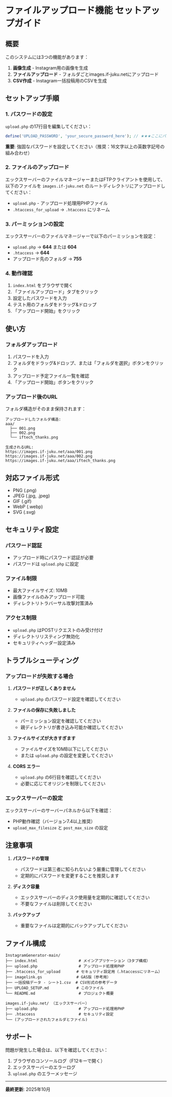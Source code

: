 # ファイルアップロード機能 セットアップガイド

## 概要

このシステムには3つの機能があります：
1. **画像生成** - Instagram用の画像を生成
2. **ファイルアップロード** - フォルダごとimages.if-juku.netにアップロード
3. **CSV作成** - Instagram一括投稿用のCSVを生成

## セットアップ手順

### 1. パスワードの設定

`upload.php` の17行目を編集してください：

```php
define('UPLOAD_PASSWORD', 'your_secure_password_here'); // ★★★ここにパスワードを設定してください★★★
```

**重要**: 強固なパスワードを設定してください（推奨：16文字以上の英数字記号の組み合わせ）

### 2. ファイルのアップロード

エックスサーバーのファイルマネージャーまたはFTPクライアントを使用して、以下のファイルを `images.if-juku.net` のルートディレクトリにアップロードしてください：

- `upload.php` - アップロード処理用PHPファイル
- `.htaccess_for_upload` → `.htaccess` にリネーム

### 3. パーミッションの設定

エックスサーバーのファイルマネージャーで以下のパーミッションを設定：

- `upload.php` → **644** または **604**
- `.htaccess` → **644**
- アップロード先のフォルダ → **755**

### 4. 動作確認

1. `index.html` をブラウザで開く
2. 「ファイルアップロード」タブをクリック
3. 設定したパスワードを入力
4. テスト用のフォルダをドラッグ&ドロップ
5. 「アップロード開始」をクリック

## 使い方

### フォルダアップロード

1. パスワードを入力
2. フォルダをドラッグ&ドロップ、または「フォルダを選択」ボタンをクリック
3. アップロード予定ファイル一覧を確認
4. 「アップロード開始」ボタンをクリック

### アップロード後のURL

フォルダ構造がそのまま保持されます：

```
アップロードしたフォルダ構造:
aaa/
  ├── 001.png
  ├── 002.png
  └── iftech_thanks.png

生成されるURL:
https://images.if-juku.net/aaa/001.png
https://images.if-juku.net/aaa/002.png
https://images.if-juku.net/aaa/iftech_thanks.png
```

## 対応ファイル形式

- PNG (.png)
- JPEG (.jpg, .jpeg)
- GIF (.gif)
- WebP (.webp)
- SVG (.svg)

## セキュリティ設定

### パスワード認証
- アップロード時にパスワード認証が必要
- パスワードは `upload.php` に設定

### ファイル制限
- 最大ファイルサイズ: 10MB
- 画像ファイルのみアップロード可能
- ディレクトリトラバーサル攻撃対策済み

### アクセス制限
- `upload.php` はPOSTリクエストのみ受け付け
- ディレクトリリスティング無効化
- セキュリティヘッダー設定済み

## トラブルシューティング

### アップロードが失敗する場合

1. **パスワードが正しくありません**
   - `upload.php` のパスワード設定を確認してください

2. **ファイルの保存に失敗しました**
   - パーミッション設定を確認してください
   - 親ディレクトリが書き込み可能か確認してください

3. **ファイルサイズが大きすぎます**
   - ファイルサイズを10MB以下にしてください
   - または `upload.php` の設定を変更してください

4. **CORS エラー**
   - `upload.php` の6行目を確認してください
   - 必要に応じてオリジンを制限してください

### エックスサーバーの設定

エックスサーバーのサーバーパネルから以下を確認：
- PHP動作確認（バージョン7.4以上推奨）
- `upload_max_filesize` と `post_max_size` の設定

## 注意事項

1. **パスワードの管理**
   - パスワードは第三者に知られないよう厳重に管理してください
   - 定期的にパスワードを変更することを推奨します

2. **ディスク容量**
   - エックスサーバーのディスク使用量を定期的に確認してください
   - 不要なファイルは削除してください

3. **バックアップ**
   - 重要なファイルは定期的にバックアップしてください

## ファイル構成

```
InstagramGenerator-main/
├── index.html                  # メインアプリケーション（3タブ構成）
├── upload.php                  # アップロード処理用PHP
├── .htaccess_for_upload       # セキュリティ設定用（.htaccessにリネーム）
├── imagelink.gs               # GAS版（参考用）
├── 一括投稿データ - シート1.csv  # CSV形式の参考データ
├── UPLOAD_SETUP.md            # このファイル
└── README.md                   # プロジェクト概要

images.if-juku.net/ （エックスサーバー）
├── upload.php                  # アップロード処理用PHP
├── .htaccess                   # セキュリティ設定
└── (アップロードされたフォルダとファイル)
```

## サポート

問題が発生した場合は、以下を確認してください：
1. ブラウザのコンソールログ（F12キーで開く）
2. エックスサーバーのエラーログ
3. `upload.php` のエラーメッセージ

---

**最終更新**: 2025年10月
